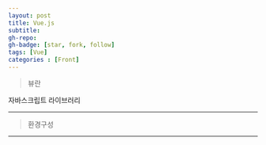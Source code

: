 ```yaml
---
layout: post
title: Vue.js
subtitle: 
gh-repo: 
gh-badge: [star, fork, follow]
tags: [Vue]
categories : [Front]
---
```


> 뷰란

자바스크립트 라이브러리

---

> 환경구성

<script src = "http://unpkg.com/vue/dist/vue.min.js"></script>

---